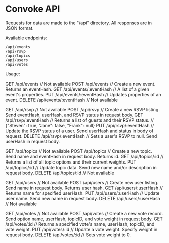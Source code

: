 # Convoke API

Requests for data are made to the "/api" directory. All responses are in JSON format.

Available endpoints:

    /api/events
    /api/rsvp
    /api/topics
    /api/users
    /api/votes

Usage:

GET    /api/events             // Not available
POST   /api/events             // Create a new event. Returns an eventHash.
GET    /api/events/:eventHash  // A list of a given event's properties.
PUT    /api/events/:eventHash  // Updates properties of an event.
DELETE /api/events/:eventHash  // Not available

GET    /api/rsvp             // Not available
POST   /api/rsvp             // Create a new RSVP listing. Send eventHash, userHash, and RSVP status in request body.
GET    /api/rsvp/:eventHash  // Returns a list of guests and their RSVP status.
                             // {"Steven": true, "Jane": false, "Frank": null}
PUT    /api/rsvp/:eventHash  // Update the RSVP status of a user. Send userHash and status in body of request.
DELETE /api/rsvp/:eventHash  // Sets a user's RSVP to null. Send userHash in request body.

GET    /api/topics      // Not available
POST   /api/topics      // Create a new topic. Send name and eventHash in request body. Returns id.
GET    /api/topics/:id  // Returns a list of all topic options and their current weights.
PUT    /api/topics/:id  // Update topic data. Send new name and/or description in request body.
DELETE /api/topics/:id  // Not available

GET    /api/users           // Not available
POST   /api/users           // Create new user listing. Send name in request body. Returns user hash.
GET    /api/users/:userHash // Returns name for specified userHash.
PUT    /api/users/:userHash // Update user name. Send new name in request body.
DELETE /api/users/:userHash // Not available

GET    /api/votes     // Not available
POST   /api/votes     // Create a new vote record. Send option name, userHash, topicID, and vote weight in request body.
GET    /api/votes/:id // Returns a specified vote's name, userHash, topicID, and vote weight.
PUT    /api/votes/:id // Update a vote weight. Specify weight in request body.
DELETE /api/votes/:id // Sets vote weight to 0.
